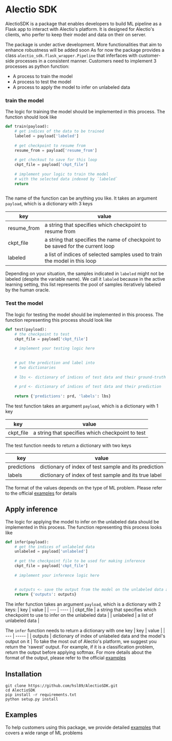 # Alectio SDK

AlectioSDK is a package that enables developers to build ML pipeline as a Flask app to interact with Alectio's
platform. 
It is designed for Alectio's clients, who perfer to keep their model and data on their on server. 

The package is under active development. More functionalities that aim to enhance robustness will be added soon
As for now the package provides a class `alectio_sdk.flask_wrapper.Pipeline` that inferfaces with customer-side
processes in a consistent manner. Customers need to implement 3 processes as python function:

* A process to train the model
* A process to test the model
* A process to apply the model to infer on unlabeled data

### train the model
The logic for training the model should be implemented in this process. The function should look like

```python
def train(payload):
    # get indices of the data to be trained
    labeled = payload['labeled']
    
    # get checkpoint to resume from
    resume_from = payload['resume_from']
    
    # get checkout to save for this loop
    ckpt_file = payload['ckpt_file']
    
    # implement your logic to train the model
    # with the selected data indexed by `labeled`
    return
    
```

The name of the function can be anything you like. It takes an argument `payload`, which is a 
dictionary with 3 keys

| key | value |
| --- | ----- |
| resume_from | a string that specifies which checkpoint to resume from |
| ckpt_file | a string that specifies the name of checkpoint to be saved for the current loop |
| labeled | a list of indices of selected samples used to train the model in this loop | 

Depending on your situation, the samples indicated in `labeled` might not be labeled (despite the variable
name). We call it `labaled` because in the active learning setting, this list represents the pool of 
samples iteratively labeled by the human oracle. 


### Test the model
The logic for testing the model should be implemented in this process. The function representing this 
process should look like

```python
def test(payload):
    # the checkpoint to test
    ckpt_file = payload['ckpt_file']
    
    # implement your testing logic here
    
    
    # put the prediction and label into 
    # two dictionaries
    
    # lbs <- dictionary of indices of test data and their ground-truth
    
    # prd <- dictionary of indices of test data and their prediction
    
    return {'predictions': prd, 'labels': lbs}
```
The test function takes an argument `payload`, which is a dictionary with 1 key

| key | value |
| --- | ----- | 
| ckpt_file | a string that specifies which checkpoint to test | 

The test function needs to return a dictionary with two keys

| key | value |
| --- | ----- | 
| predictions | dictionary of index of test sample and its prediction |
| labels | dictionary of index of test sample and its true label |

The format of the values depends on the type of ML problem. Please refer to the official
[examples](./examples) for details

## Apply inference
The logic for applying the model to infer on the unlabeled data should be implemented in this process. 
The function representing this process looks like
```python
def infer(payload):
    # get the indices of unlabeled data
    unlabeled = payload['unlabeled']
    
    # get the checkpoint file to be used for making inference
    ckpt_file = payload['ckpt_file']
    
    # implement your inference logic here
    
    
    # outputs <- save the output from the model on the unlabeled data as a dictionary
    return {'outputs': outputs}
```
The infer function takes an argument `payload`, which is a dictionary with 2 keys:
| key | value |
| --- | ----  | 
| ckpt_file | a string that specifies which checkpoint to use to infer on the unlabeled data | 
| unlabeled | a list of unlabeled data |

The `infer` function needs to return a dictionary with one key
| key | value |
| --- | ----- | 
| outputs | dictionary of index of unlabeled data and the model's output on it |
To take the most out of Alectio's platform, we suggest you return the 'rawest' output. For example, 
if it is a classification problem, return the output before applying softmax. 
For more details about the format of the output, please refer to the official [examples](./examples)


## Installation
```
git clone https://github.com/hsl89/AlectioSDK.git
cd AlectioSDK
pip install -r requirements.txt
python setup.py install
```

## Examples 
To help customers using this package, we provide detailed [examples](./examples) that covers a wide range of 
ML problems 






